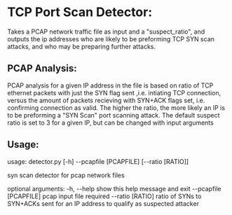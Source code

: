 # TCP Port Scan Detector:

Takes a PCAP network traffic file as input and a "suspect_ratio", and outputs the ip addresses who are likely to be preforming TCP SYN scan attacks, and who may be preparing further attacks.

## PCAP Analysis:
PCAP analysis for a given IP address in the file is based on ratio of TCP ethernet packets with just the SYN flag sent ,i.e. intiating TCP connection, versus the amount of packets recieving with SYN+ACK flags set, i.e. confirming connection as valid. The higher the ratio, the more likely an IP is to be preforming a "SYN Scan" port scanning attack. The default suspect ratio is set to 3 for a given IP, but can be changed with input arguments

## Usage: 
usage: detector.py [-h] --pcapfile [PCAPFILE] [--ratio [RATIO]]

syn scan detector for pcap network files

optional arguments:
  -h, --help            show this help message and exit
  --pcapfile [PCAPFILE]
                        pcap input file required
  --ratio [RATIO]       ratio of SYNs to SYN+ACKs sent for an IP address to
                        qualify as suspected attacker
